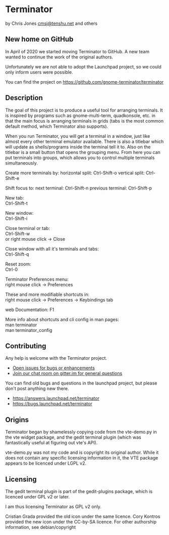 Terminator
==========

by Chris Jones <cmsj@tenshu.net> and others

## New home on GitHub

In April of 2020 we started moving Terminator to GitHub. A new team wanted to continue the work of the original authors.

Unfortunately we are not able to adopt the Launchpad project, so we could only inform users were possible. 

You can find the project on https://github.com/gnome-terminator/terminator

## Description

The goal of this project is to produce a useful tool for arranging terminals. 
It is inspired by programs such as gnome-multi-term, quadkonsole, etc. in that
the main focus is arranging terminals in grids (tabs is the most common default
method, which Terminator also supports).

When you run Terminator, you will get a terminal in a window, just like almost 
every other terminal emulator available. There is also a titlebar which will
update as shells/programs inside the terminal tell it to. Also on the titlebar
is a small button that opens the grouping menu. From here you can put terminals
into groups, which allows you to control multiple terminals simultaneously.

Create more terminals by:
horizontal split: Ctrl-Shift-o
vertical split: Ctrl-Shift-e

Shift focus to:
next terminal: Ctrl-Shift-n
previous terminal: Ctrl-Shift-p

New tab:  
Ctrl-Shift-t  

New window:  
Ctrl-Shift-i  

Close terminal or tab:  
Ctrl-Shift-w  
or right mouse click -> Close  

Close window with all it's terminals and tabs:  
Ctrl-Shift-q  

Reset zoom:  
Ctrl-0  

Terminator Preferences menu:  
right mouse click -> Preferences  

These and more modifiable shortcuts in:  
right mouse click -> Preferences -> Keybindings tab  

web Documentation: F1  

More info about shortcuts and cli config in man pages:  
man terminator  
man terminator_config  

## Contributing

Any help is welcome with the Terminator project.

* [Open issues for bugs or enhancements](https://github.com/gnome-terminator/terminator/issues/new)
* [Join our chat room on gitter.im for general questions](https://gitter.im/gnome-terminator/community)

You can find old bugs and questions in the launchpad project, but please don't post anything new there.

* https://answers.launchpad.net/terminator
* https://bugs.launchpad.net/terminator

## Origins

Terminator began by shamelessly copying code from the vte-demo.py in the vte 
widget package, and the gedit terminal plugin (which was fantastically 
useful at figuring out vte's API).

vte-demo.py was not my code and is copyright its original author. While it 
does not contain any specific licensing information in it, the VTE package 
appears to be licenced under LGPL v2.

## Licensing

The gedit terminal plugin is part of the gedit-plugins package, which is 
licenced under GPL v2 or later.

I am thus licensing Terminator as GPL v2 only.

Cristian Grada provided the old icon under the same licence.
Cory Kontros provided the new icon under the CC-by-SA licence.
For other authorship information, see debian/copyright
